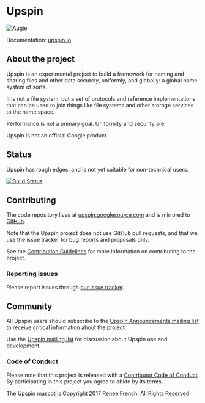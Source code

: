 # Upspin

![Augie](doc/images/augie.jpg)

Documentation: [upspin.io](https://upspin.io/)

## About the project

Upspin is an experimental project to build a framework for naming
and sharing files and other data securely, uniformly, and globally:
a global name system of sorts.

It is not a file system, but a set of protocols and reference
implementations that can be used to join things like file systems
and other storage services to the name space.

Performance is not a primary goal. Uniformity and security are.

Upspin is not an official Google product.


## Status

Upspin has rough edges, and is not yet suitable for non-technical users.

[![Build Status](https://travis-ci.org/upspin/upspin.svg?branch=master)](https://travis-ci.org/upspin/upspin)


## Contributing

The code repository lives at
[upspin.googlesource.com](https://upspin.googlesource.com)
and is mirrored to [GitHub](https://github.com/upspin/upspin).

Note that the Upspin project does not use GitHub pull requests, and
that we use the issue tracker for bug reports and proposals only.

See the [Contribution Guidelines](CONTRIBUTING.md)
for more information on contributing to the project.


### Reporting issues

Please report issues through
[our issue tracker](https://github.com/upspin/upspin/issues).


## Community

All Upspin users should subscribe to the
[Upspin Announcements mailing list](https://groups.google.com/forum/#!forum/upspin-announce)
to receive critical information about the project.

Use the [Upspin mailing list](https://groups.google.com/forum/#!forum/upspin)
for discussion about Upspin use and development.


### Code of Conduct

Please note that this project is released with a [Contributor Code of Conduct](CONDUCT.md).
By participating in this project you agree to abide by its terms.


The Upspin mascot is Copyright 2017 Renee French. [All Rights Reserved](doc/mascot.md).
